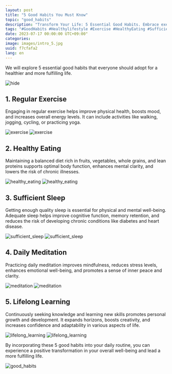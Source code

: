 ```yaml
---
layout: post
title: "5 Good Habits You Must Know"
topic: "good_habits"
description: "Transform Your Life: 5 Essential Good Habits. Embrace exercise, healthy eating, sleep, meditation, and lifelong learning for holistic well-being."
tags: "#GoodHabits #Healthylifestyle #Exercise #HealthyEating #SufficientSleep #Meditation #LifelongLearning"
date: 2023-07-17 00:00:00 UTC+09:00"
categories: 
image: images/intro_5.jpg
uuid: f7cfafa2
lang: en
---
```


We will explore 5 essential good habits that everyone should adopt for a healthier and more fulfilling life.

![hide](images/intro_5.jpg)


## 1. Regular Exercise
Engaging in regular exercise helps improve physical health, boosts mood, and increases overall energy levels. It can include activities like walking, jogging, cycling, or practicing yoga.

![exercise](images/main1_9.jpg)
![exercise](images/main1_8.jpg)


## 2. Healthy Eating
Maintaining a balanced diet rich in fruits, vegetables, whole grains, and lean proteins supports optimal body function, enhances mental clarity, and lowers the risk of chronic illnesses.

![healthy_eating](images/main2_6.jpg)
![healthy_eating](images/main2_5.png)


## 3. Sufficient Sleep
Getting enough quality sleep is essential for physical and mental well-being. Adequate sleep helps improve cognitive function, memory retention, and reduces the risk of developing chronic conditions like diabetes and heart disease.

![sufficient_sleep](images/main3_6.png)
![sufficient_sleep](images/main3_5.jpg)


## 4. Daily Meditation
Practicing daily meditation improves mindfulness, reduces stress levels, enhances emotional well-being, and promotes a sense of inner peace and clarity.

![meditation](images/main4_5.jpg)
![meditation](images/main4_4.jpg)


## 5. Lifelong Learning
Continuously seeking knowledge and learning new skills promotes personal growth and development. It expands horizons, boosts creativity, and increases confidence and adaptability in various aspects of life.

![lifelong_learning](images/main5_6.jpg)
![lifelong_learning](images/main5_5.jpg)




By incorporating these 5 good habits into your daily routine, you can experience a positive transformation in your overall well-being and lead a more fulfilling life.

![good_habits](images/intro_4.jpg)

